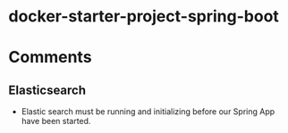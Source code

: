 # docker-starter-project-spring-boot


# Comments

## Elasticsearch
- Elastic search must be running and initializing before our Spring App have been started.
